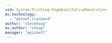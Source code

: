 ```yaml
---
uid: System.Printing.PageQualitativeResolution
ms.technology: 
  - "dotnet-standard"
author: "stevehoag"
ms.author: "shoag"
manager: "wpickett"
---
```

